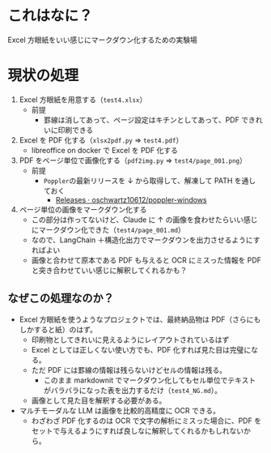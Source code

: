 # これはなに？

Excel 方眼紙をいい感じにマークダウン化するための実験場

# 現状の処理

1. Excel 方眼紙を用意する（`test4.xlsx`）
   - 前提
     - 罫線は消してあって、ページ設定はキチンとしてあって、PDF できれいに印刷できる
2. Excel を PDF 化する（`xlsx2pdf.py` ⇒ `test4.pdf`）
   - libreoffice on docker で Excel を PDF 化する
3. PDF をページ単位で画像化する（`pdf2img.py` ⇒ `test4/page_001.png`）
   - 前提
     - `Poppler`の最新リリースを ↓ から取得して、解凍して PATH を通しておく
       - [Releases · oschwartz10612/poppler-windows](https://github.com/oschwartz10612/poppler-windows/releases)
4. ページ単位の画像をマークダウン化する
   - この部分は作ってないけど、Claude に ↑ の画像を食わせたらいい感じにマークダウン化できた（`test4/page_001.md`）
   - なので、LangChain ＋構造化出力でマークダウンを出力させるようにすればよい
   - 画像と合わせて原本である PDF も与えると OCR にミスった情報を PDF と突き合わせていい感じに解釈してくれるかも？

## なぜこの処理なのか？

- Excel 方眼紙を使うようなプロジェクトでは、最終納品物は PDF（さらにもしかすると紙）のはず。
  - 印刷物としてきれいに見えるようにレイアウトされているはず
  - Excel としては正しくない使い方でも、PDF 化すれば見た目は完璧になる。
  - ただ PDF には罫線の情報は残らないけどセルの情報は残る。
    - このまま markdownit でマークダウン化してもセル単位でテキストがバラバラになった表を出力するだけ（`test4_NG.md`）。
  - 画像として見た目を解釈する必要がある。
- マルチモーダルな LLM は画像を比較的高精度に OCR できる。
  - わざわざ PDF 化するのは OCR で文字の解析にミスった場合に、PDF をセットで与えるようにすれば良しなに解釈してくれるかもしれないから。
